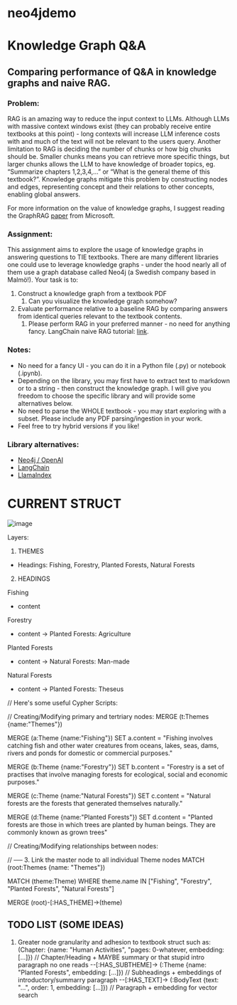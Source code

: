 # neo4jdemo

# Knowledge Graph Q&A

## Comparing performance of Q&A in knowledge graphs and naive RAG.

### Problem: 

RAG is an amazing way to reduce the input context to LLMs. Although LLMs with massive context windows exist (they can probably receive entire textbooks at this point) - long contexts will increase LLM inference costs with and much of the text will not be relevant to the users query. Another limitation to RAG is deciding the number of chunks or how big chunks should be. Smaller chunks means you can retrieve more specific things, but larger chunks allows the LLM to have knowledge of broader topics, eg. “Summarize chapters 1,2,3,4,…” or “What is the general theme of this textbook?”. Knowledge graphs mitigate this problem by constructing nodes and edges, representing concept and their relations to other concepts, enabling global answers.

For more information on the value of knowledge graphs, I suggest reading the GraphRAG [paper](https://microsoft.github.io/graphrag/#graphrag-vs-baseline-rag) from Microsoft.

### Assignment:

This assignment aims to explore the usage of knowledge graphs in answering questions to TIE textbooks. There are many different libraries one could use to leverage knowledge graphs - under the hood nearly all of them use a graph database called Neo4j (a Swedish company based in Malmö!). Your task is to:

1. Construct a knowledge graph from a textbook PDF 
   1. Can you visualize the knowledge graph somehow?
2. Evaluate performance relative to a baseline RAG by comparing answers from identical queries relevant to the textbook contents.
   1. Please perform RAG in your preferred manner - no need for anything fancy. LangChain naive RAG tutorial: [link](https://python.langchain.com/docs/tutorials/rag/).

### Notes:

* No need for a fancy UI - you can do it in a Python file (.py) or notebook (.ipynb).
* Depending on the library, you may first have to extract text to markdown or to a string - then construct the knowledge graph. I will give you freedom to choose the specific library and will provide some alternatives below.
* No need to parse the WHOLE textbook - you may start exploring with a subset. Please include any PDF parsing/ingestion in your work.
* Feel free to try hybrid versions if you like!

### Library alternatives:

* [Neo4j / OpenAI](https://neo4j.com/blog/news/graphrag-python-package/)
* [LangChain](https://neo4j.com/labs/genai-ecosystem/langchain/#\_knowledge_graph_construction)
* [LlamaIndex](https://neo4j.com/labs/genai-ecosystem/llamaindex/)

# CURRENT STRUCT

![image](https://github.com/user-attachments/assets/5b203a86-ded3-4cc3-badf-d2f7d527ca78)

Layers:

1. THEMES
- Headings: Fishing, Forestry, Planted Forests, Natural Forests

2. HEADINGS

Fishing
- content

Forestry
- content
-> Planted Forests: Agriculture

Planted Forests
- content
-> Natural Forests: Man-made

Natural Forests
- content
-> Planted Forests: Theseus


// Here's some useful Cypher Scripts:

// Creating/Modifying primary and tertriary nodes:
MERGE (t:Themes {name:"Themes"})

MERGE (a:Theme {name:"Fishing"})
SET a.content = "Fishing involves catching fish and other water creatures from oceans, lakes, seas, dams, rivers and ponds for domestic or commercial purposes."

MERGE (b:Theme {name:"Forestry"})
SET b.content = "Forestry is a set of practises that involve managing forests for ecological, social and economic purposes."

MERGE (c:Theme {name:"Natural Forests"})
SET c.content = "Natural forests are the forests that generated themselves naturally."

MERGE (d:Theme {name:"Planted Forests"})
SET d.content = "Planted forests are those in which trees are planted by human beings. They are commonly known as grown trees"

// Creating/Modifying relationships between nodes:

// ── 3. Link the master node to all individual Theme nodes
MATCH (root:Themes {name: "Themes"})

MATCH (theme:Theme)
WHERE theme.name IN ["Fishing", "Forestry", "Planted Forests", "Natural Forests"]

MERGE (root)-[:HAS_THEME]->(theme)



## TODO LIST (SOME IDEAS)

1. Greater node granularity and adhesion to textbook struct such as:
   (Chapter: {name: "Human Activities", "pages: 0-whatever, embedding: [...]}) // Chapter/Heading + MAYBE summary or that stupid intro paragraph no one reads
         --[:HAS_SUBTHEME]→ (:Theme {name: "Planted Forests", embedding: [...]}) // Subheadings + embeddings of introductory/summarry paragraph
            --[:HAS_TEXT]→ (:BodyText {text: "...", order: 1, embedding: [...]})  // Paragraph + embedding for vector search
